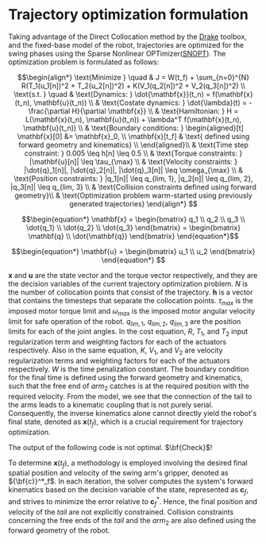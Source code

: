 # Trajectory optimization formulation
Taking advantage of the Direct Collocation method by the [Drake](https://drake.mit.edu/) toolbox, and the fixed-base model of the robot, trajectories are optimized for the swing phases using the Sparse Nonlinear OPTimizer([SNOPT](https://www.jstor.org/stable/20453604)). The optimization problem is formulated as follows:

```math
\begin{align*}
    \text{Minimize } \quad & J = W(t_f) + \sum_{n=0}^{N} R(T_1(u_1[n])^2 + T_2(u_2[n])^2) + K(V_1(q_2[n])^2 + V_2(q_3[n])^2) \\
    \text{s.t. } \quad & \text{Dynamics: } \dot{\mathbf{x}}(t_n) = f(\mathbf{x}(t_n), \mathbf{u}(t_n)) \\
    & \text{Costate dynamics: } \dot{\lambda}(t) = -\frac{\partial H}{\partial \mathbf{x}} \\
    & \text{Hamiltonian: } H = L(\mathbf{x}(t_n), \mathbf{u}(t_n)) + \lambda^T f(\mathbf{x}(t_n), \mathbf{u}(t_n)) \\
    & \text{Boundary conditions: } \begin{aligned}[t] 
        \mathbf{x}[0] &= \mathbf{x}_0, \\
        \mathbf{x}[t_f] & \text{ defined using forward geometry and kinematics} \\
        \end{aligned}\\
    & \text{Time step constraint: } 0.005 \leq h[n] \leq 0.5 \\
    & \text{Torque constraints: } |\mathbf{u}[n]| \leq \tau_{\max} \\
    & \text{Velocity constraints: } |\dot{q}_1[n]|, |\dot{q}_2[n]|, |\dot{q}_3[n]| \leq \omega_{\max} \\
    & \text{Position constraints: } |q_1[n]| \leq q_{lim, 1}, |q_2[n]| \leq q_{lim, 2}, |q_3[n]| \leq q_{lim, 3} \\
    & \text{Collision constraints defined using forward geometry}\\
    & \text{Optimization problem warm-started using previously generated trajectories}
\end{align*} 
```
```math
\begin{equation*}
    \mathbf{x} = \begin{bmatrix}
        q_1 \\ q_2 \\ q_3 \\ \dot{q_1} \\ \dot{q_2} \\ \dot{q_3}
    \end{bmatrix} = \begin{bmatrix}
        \mathbf{q} \\ \dot{\mathbf{q}}
    \end{bmatrix}
\end{equation*}
```
```math
\begin{equation*}
    \mathbf{u} = \begin{bmatrix}
        u_1 \\ u_2
    \end{bmatrix}
\end{equation*}   
```

$\mathbf{x}$ and $\mathbf{u}$ are the state vector and the torque vector respectively, and they are the decision variables of the current trajectory optimization problem. $N$ is the number of collocation points that consist of the trajectory. $\mathbf{h}$ is a vector that contains the timesteps that separate the collocation points. $\tau_{max}$ is the imposed motor torque limit and $\omega_{max}$ is the imposed motor angular velocity limit for safe operation of the robot. $q_{lim, 1}$, $q_{lim, 2}$, $q_{lim, 3}$ are the position limits for each of the joint angles. In the cost equation, $R$, $T_1$, and $T_2$ input regularization term and weighting factors for each of the actuators respectively. Also in the same equation, $K$, $V_1$, and $V_2$ are velocity regularization terms and weighting factors for each of the actuators respectively. $W$ is the time penalization constant. The boundary condition for the final time is defined using the forward geometry and kinematics, such that the free end of $arm_2$ catches is at the required position with the required velocity. From the model, we see that the connection of the tail to the arms leads to a kinematic coupling that is not purely serial. Consequently, the inverse kinematics alone cannot directly yield the robot's final state, denoted as $\mathbf{x}(t_f)$, which is a crucial requirement for trajectory optimization.

The output of the following code is not optimal. $\bf{Check}$!

To determine $\mathbf{x}(t_f)$, a methodology is employed involving the desired final spatial position and velocity of the swing arm's gripper, denoted as ${\bf{c}}^*_f$. In each iteration, the solver computes the system's forward kinematics based on the decision variable of the state, represented as $\mathbf{c}_{f}$, and strives to minimize the error relative to $\mathbf{c}_{f}^{*}$. Hence, the final position and velocity of the $tail$ are not explicitly constrained. Collision constraints concerning the free ends of the $tail$ and the $arm_2$ are also defined using the forward geometry of the robot.


